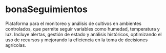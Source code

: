 # bonaSeguimientos
Plataforma para el monitoreo y análisis de cultivos en ambientes controlados, que permite seguir variables como humedad, temperatura y luz. Incluye alertas, gestión de estado y análisis históricos, optimizando el uso de recursos y mejorando la eficiencia en la toma de decisiones agrícolas.
